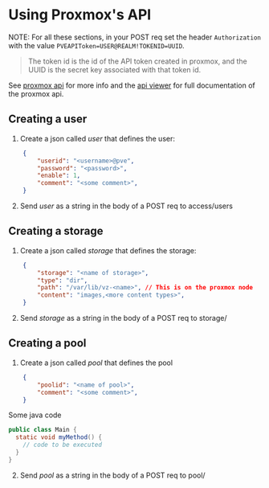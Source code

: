 # Using Proxmox's API

NOTE: For all these sections, in your POST req set the header
`Authorization` with the value `PVEAPIToken=USER@REALM!TOKENID=UUID`.

>The token id is the id of the API token created in proxmox, and the UUID 
>is the secret key associated with that token id.

See [proxmox api](https://pve.proxmox.com/wiki/Proxmox_VE_API) for more info
and the [api viewer](https://pve.proxmox.com/pve-docs/api-viewer/) for full documentation of the proxmox api.

## Creating a user
1. Create a json called *user* that defines the user:
```json
    {
        "userid": "<username>@pve",
        "password": "<password>",
        "enable": 1,
        "comment": "<some comment>",
    }
```
2. Send *user* as a string in the body of a POST req to access/users

## Creating a storage
1. Create a json called *storage* that defines the storage:
```json
    {
        "storage": "<name of storage>",
        "type": "dir",
        "path": "/var/lib/vz-<name>", // This is on the proxmox node
        "content": "images,<more content types>",
    }
```
2. Send *storage* as a string in the body of a POST req to storage/ 

## Creating a pool
1. Create a json called *pool* that defines the pool
```json
    {
        "poolid": "<name of pool>",
        "comment": "<some comment>",
    }
```
Some java code
```java
public class Main {
  static void myMethod() {
    // code to be executed
  }
}
```
2. Send *pool* as a string in the body of a POST req to pool/
